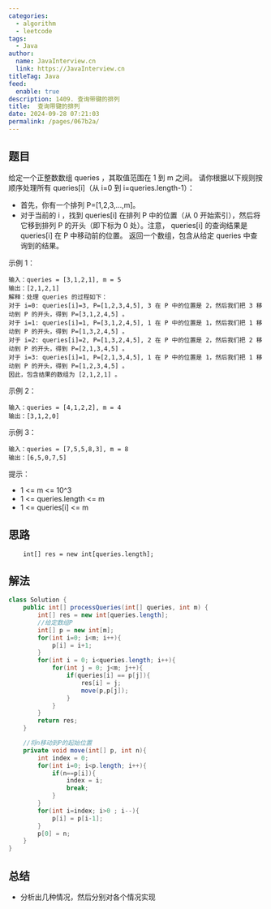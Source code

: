 ```yaml
---
categories: 
  - algorithm
  - leetcode
tags: 
  - Java
author: 
  name: JavaInterview.cn
  link: https://JavaInterview.cn
titleTag: Java
feed: 
  enable: true
description: 1409. 查询带键的排列
title:  查询带键的排列
date: 2024-09-28 07:21:03
permalink: /pages/067b2a/
---
```


## 题目
给定一个正整数数组 queries ，其取值范围在 1 到 m 之间。 请你根据以下规则按顺序处理所有 queries[i]（从 i=0 到 i=queries.length-1）：

* 首先，你有一个排列 P=[1,2,3,...,m]。
* 对于当前的 i ，找到 queries[i] 在排列 P 中的位置（从 0 开始索引），然后将它移到排列 P 的开头（即下标为 0 处）。注意， queries[i] 的查询结果是 queries[i] 在 P 中移动前的位置。
返回一个数组，包含从给定  queries 中查询到的结果。



示例 1：

    输入：queries = [3,1,2,1], m = 5
    输出：[2,1,2,1]
    解释：处理 queries 的过程如下：
    对于 i=0: queries[i]=3, P=[1,2,3,4,5], 3 在 P 中的位置是 2，然后我们把 3 移动到 P 的开头，得到 P=[3,1,2,4,5] 。
    对于 i=1: queries[i]=1, P=[3,1,2,4,5], 1 在 P 中的位置是 1，然后我们把 1 移动到 P 的开头，得到 P=[1,3,2,4,5] 。
    对于 i=2: queries[i]=2, P=[1,3,2,4,5], 2 在 P 中的位置是 2，然后我们把 2 移动到 P 的开头，得到 P=[2,1,3,4,5] 。
    对于 i=3: queries[i]=1, P=[2,1,3,4,5], 1 在 P 中的位置是 1，然后我们把 1 移动到 P 的开头，得到 P=[1,2,3,4,5] 。
    因此，包含结果的数组为 [2,1,2,1] 。  
示例 2：

    输入：queries = [4,1,2,2], m = 4
    输出：[3,1,2,0]
示例 3：

    输入：queries = [7,5,5,8,3], m = 8
    输出：[6,5,0,7,5]


提示：

* 1 <= m <= 10^3
* 1 <= queries.length <= m
* 1 <= queries[i] <= m



## 思路

        int[] res = new int[queries.length];

## 解法
```java
class Solution {
    public int[] processQueries(int[] queries, int m) {
        int[] res = new int[queries.length];
        //给定数组P
        int[] p = new int[m];
        for(int i=0; i<m; i++){
            p[i] = i+1;
        }
        for(int i = 0; i<queries.length; i++){
            for(int j = 0; j<m; j++){
                if(queries[i] == p[j]){
                    res[i] = j;
                    move(p,p[j]);
                }
            }
        }
        return res;
    }

    //将n移动到P的起始位置
    private void move(int[] p, int n){
        int index = 0;
        for(int i=0; i<p.length; i++){
            if(n==p[i]){
                index = i;
                break;
            } 
        }
        for(int i=index; i>0 ; i--){
            p[i] = p[i-1];
        }
        p[0] = n;
    }
}

```

## 总结

- 分析出几种情况，然后分别对各个情况实现 
